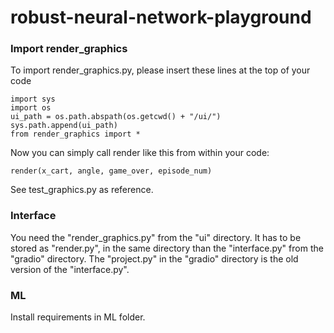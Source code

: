 # robust-neural-network-playground

### Import render_graphics

To import render_graphics.py, please insert these lines at the top of your code
```
import sys
import os
ui_path = os.path.abspath(os.getcwd() + "/ui/") 
sys.path.append(ui_path)
from render_graphics import *
```

Now you can simply call render like this from within your code:
```
render(x_cart, angle, game_over, episode_num)
```
See test_graphics.py as reference.


### Interface

You need the "render_graphics.py" from the "ui" directory. It has to be stored as "render.py", in the same directory than the "interface.py" from the "gradio" directory. 
The "project.py" in the "gradio" directory is the old version of the "interface.py".

### ML

Install requirements in ML folder.


